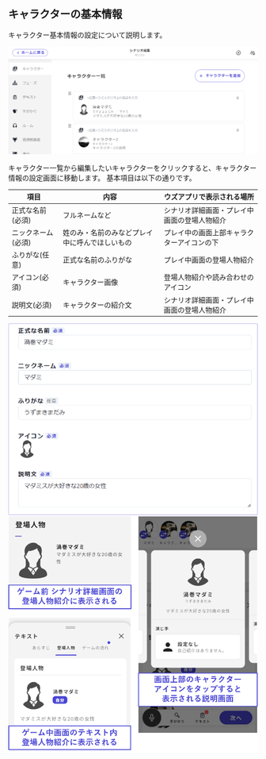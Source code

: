 ## キャラクターの基本情報

キャラクター基本情報の設定について説明します。

![](../../images/character3.png)


キャラクター一覧から編集したいキャラクターをクリックすると、キャラクター情報の設定画面に移動します。
基本項目は以下の通りです。

| 項目                 | 内容                                                                                                                    | ウズアプリで表示される場所             |
| -------------------- | ----------------------------------------------------------------------------------------------------------------------- | -------------------------------------- |
| 正式な名前(必須)     | フルネームなど | シナリオ詳細画面・プレイ中画面の登場人物紹介 |
| ニックネーム(必須)   | 姓のみ・名前のみなどプレイ中に呼んでほしいもの | プレイ中の画面上部キャラクターアイコンの下     |
| ふりがな(任意)　　   | 正式な名前のふりがな  | プレイ中画面の登場人物紹介       |
| アイコン(必須)       | キャラクター画像  | 登場人物紹介や読み合わせのアイコン |
| 説明文(必須) | キャラクターの紹介文 | シナリオ詳細画面・プレイ中画面の登場人物紹介   | 

![](../../images/character1.png)
![](../../images/character2.png)